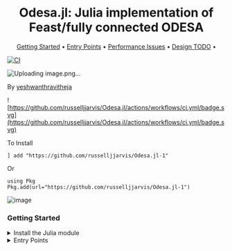 <h1 align="center">
  Odesa.jl: Julia implementation of Feast/fully connected ODESA
</h1>


<p align="center">
  <a href="#Getting-Started">Getting Started</a> •
  <a href="#Entry-Points">Entry Points</a> •
  <a href="#Performance-Issues">Performance Issues</a> •
  <a href="#Design-TODO">Design TODO</a> •

  
</p>

[![CI](https://github.com/russelljjarvis/Odesa.jl-1/actions/workflows/ci.yml/badge.svg)](https://github.com/russelljjarvis/Odesa.jl-1/actions/workflows/ci.yml)


![Uploading image.png…]()


By [yeshwanthravitheja](https://github.com/yeshwanthravitheja)


<!---
For this to work (direct to build status of this repository fork), you would need to fiddle around with manually setting up actions.



--->
![https://github.com/russelljjarvis/Odesa.jl/actions/workflows/ci.yml/badge.svg](https://github.com/russelljjarvis/Odesa.jl/actions/workflows/ci.yml/badge.svg)


To Install

```
] add "https://github.com/russelljjarvis/Odesa.jl-1"
```

Or

```
using Pkg
Pkg.add(url="https://github.com/russelljjarvis/Odesa.jl-1")
```
![image](https://user-images.githubusercontent.com/7786645/228419246-be765377-5d9e-424a-ae5a-1ffe2722eae0.png)



### Getting Started

<details>
  <summary>Install the Julia module</summary>
    
This is not yet an official package, so the package would need to be added in developer mode. The short way to do this is as follows:
```
import Pkg
Pkg.add(url="https://github.com/russelljjarvis/Odesa.jl.git")
```
or Original:
```  
Pkg.add(url="https://github.com/yeshwanthravitheja/julia_odesa.git")
 ```
or 
```
  
] add https://github.com/russelljjarvis/Odesa.jl
```
The long way invovles:
```
git clone https://github.com/russelljjarvis/Odesa.jl
```

```
cd Odesa.jl


#### To install Odesa permanently in development mode:

julia
]
(@v1.5) pkg> develop .
```
Or
```
Pkg.develop(PackageSpec(path=pwd()))

```

#### To install Odesa only for one session:

```
julia
import Pkg;Pkg.activate(".")
```

</details>

<details>
<summary>Entry Points</summary>


Experimental build of Odesa in julia
